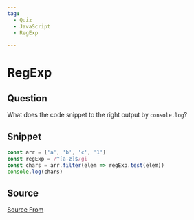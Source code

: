 ```yaml
---
tag:
  - Quiz
  - JavaScript
  - RegExp

---
```

  
# RegExp

## Question
What does the code snippet to the right output by `console.log`?

## Snippet
```js
const arr = ['a', 'b', 'c', '1']
const regExp = /^[a-z]$/gi
const chars = arr.filter(elem => regExp.test(elem))
console.log(chars)
```
    


##  Source
[Source From](https://bigfrontend.dev/quiz/RegExp)

  